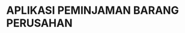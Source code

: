 <html lang="en">
<head>
    <meta charset="UTF-8">
    <meta http-equiv="X-UA-Compatible" content="IE=edge">
    <meta name="viewport" content="width=device-width, initial-scale=1.0">
    <title>sa</title>
</head>
<body>
    <h1>APLIKASI PEMINJAMAN BARANG PERUSAHAN</h1>
</body>
</html>
